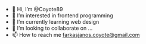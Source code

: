 - 👋 Hi, I’m @Coyote89
- 👀 I’m interested in frontend programming
- 🌱 I’m currently learning web design
- 💞️ I’m looking to collaborate on ...
- 📫 How to reach me farkasjanos.coyote@gmail.com

<!---
Coyote89/Coyote89 is a ✨ special ✨ repository because its `README.md` (this file) appears on your GitHub profile.
You can click the Preview link to take a look at your changes.
--->

